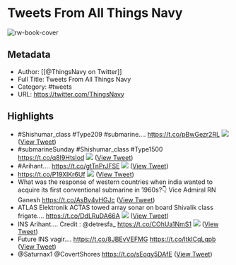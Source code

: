 # Tweets From All Things Navy

![rw-book-cover](https://pbs.twimg.com/profile_images/1626557093657587712/-VwxfJGe.jpg)

## Metadata
- Author: [[@ThingsNavy on Twitter]]
- Full Title: Tweets From All Things Navy
- Category: #tweets
- URL: https://twitter.com/ThingsNavy

## Highlights
- #Shishumar_class
  #Type209
  #submarine.... https://t.co/pBwGezr2RL
  ![](https://pbs.twimg.com/media/Eocs3QiVEAEm14I.jpg) ([View Tweet](https://twitter.com/ThingsNavy/status/1335085151529750530))
- #submarineSunday
  #Shishumar_class
  #Type1500 https://t.co/q8I9Htslod
  ![](https://pbs.twimg.com/media/E0ZRbqgX0AEN2Kx.jpg) ([View Tweet](https://twitter.com/ThingsNavy/status/1388887079149572096))
- #Arihant.... https://t.co/gtTnPrJFSE
  ![](https://pbs.twimg.com/media/Ew0MVgfVgAMcltP.jpg) ([View Tweet](https://twitter.com/ThingsNavy/status/1372767028726042624))
- https://t.co/P19XlKr6Uf
  ![](https://pbs.twimg.com/media/EwIA1yQXYAYjpRM.jpg) ([View Tweet](https://twitter.com/ThingsNavy/status/1369658174370816005))
- What was the response of western countries when india wanted to acquire its first conventional submarine in 1960s?👇
  Vice Admiral RN Ganesh https://t.co/AsBv4vHGJc ([View Tweet](https://twitter.com/ThingsNavy/status/1579861086228336640))
- ATLAS Elektronik ACTAS towed array sonar on board Shivalik class frigate.... https://t.co/DdLRuDA66A
  ![](https://pbs.twimg.com/media/FmM9Mj_aMAEoggq.jpg) ([View Tweet](https://twitter.com/ThingsNavy/status/1613200382074982401))
- INS Arihant....
  Credit : @detresfa_ https://t.co/COhUa1NmS1
  ![](https://pbs.twimg.com/media/FmL4ZXtaUAI4Xa6.jpg) ([View Tweet](https://twitter.com/ThingsNavy/status/1613124742843879424))
- Future INS vagir.... https://t.co/8JBEvVEFMG https://t.co/ltkICqLqpb ([View Tweet](https://twitter.com/ThingsNavy/status/1613907562604429316))
- @Saturnax1 @CovertShores https://t.co/sEoqy5DAfE ([View Tweet](https://twitter.com/ThingsNavy/status/1629110490793390080))
